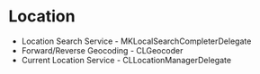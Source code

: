 # Location
* Location Search Service - MKLocalSearchCompleterDelegate
* Forward/Reverse Geocoding - CLGeocoder
* Current Location Service - CLLocationManagerDelegate